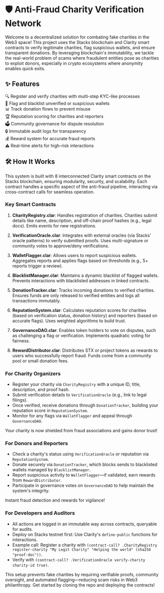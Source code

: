 # 🛡️ Anti-Fraud Charity Verification Network

Welcome to a decentralized solution for combating fake charities in the Web3 space! This project uses the Stacks blockchain and Clarity smart contracts to verify legitimate charities, flag suspicious wallets, and ensure transparent donations. By leveraging blockchain's immutability, we tackle the real-world problem of scams where fraudulent entities pose as charities to exploit donors, especially in crypto ecosystems where anonymity enables quick exits.

## ✨ Features

🔍 Register and verify charities with multi-step KYC-like processes  
🚩 Flag and blacklist unverified or suspicious wallets  
📊 Track donation flows to prevent misuse  
🏆 Reputation scoring for charities and reporters  
🗳️ Community governance for dispute resolution  
🔒 Immutable audit logs for transparency  
💰 Reward system for accurate fraud reports  
⚠️ Real-time alerts for high-risk interactions  

## 🛠 How It Works

This system is built with 8 interconnected Clarity smart contracts on the Stacks blockchain, ensuring modularity, security, and scalability. Each contract handles a specific aspect of the anti-fraud pipeline, interacting via cross-contract calls for seamless operation.

### Key Smart Contracts

1. **CharityRegistry.clar**: Handles registration of charities. Charities submit details like name, description, and off-chain proof hashes (e.g., legal docs). Emits events for new registrations.
   
2. **VerificationOracle.clar**: Integrates with external oracles (via Stacks' oracle patterns) to verify submitted proofs. Uses multi-signature or community votes to approve/deny verifications.

3. **WalletFlagger.clar**: Allows users to report suspicious wallets. Aggregates reports and applies flags based on thresholds (e.g., 5+ reports trigger a review).

4. **BlacklistManager.clar**: Maintains a dynamic blacklist of flagged wallets. Prevents interactions with blacklisted addresses in linked contracts.

5. **DonationTracker.clar**: Tracks incoming donations to verified charities. Ensures funds are only released to verified entities and logs all transactions immutably.

6. **ReputationSystem.clar**: Calculates reputation scores for charities (based on verification status, donation history) and reporters (based on accurate flags). Uses weighted algorithms to build trust.

7. **GovernanceDAO.clar**: Enables token holders to vote on disputes, such as challenging a flag or verification. Implements quadratic voting for fairness.

8. **RewardDistributor.clar**: Distributes STX or project tokens as rewards to users who successfully report fraud. Funds come from a community pool or small donation fees.

### For Charity Organizers

- Register your charity via `CharityRegistry` with a unique ID, title, description, and proof hash.
- Submit verification details to `VerificationOracle` (e.g., link to legal filings).
- Once verified, receive donations through `DonationTracker`, building your reputation score in `ReputationSystem`.
- Monitor for any flags via `WalletFlagger` and appeal through `GovernanceDAO`.

Your charity is now shielded from fraud associations and gains donor trust!

### For Donors and Reporters

- Check a charity's status using `VerificationOracle` or reputation via `ReputationSystem`.
- Donate securely via `DonationTracker`, which blocks sends to blacklisted wallets managed by `BlacklistManager`.
- Report suspicious activity to `WalletFlagger`—if validated, earn rewards from `RewardDistributor`.
- Participate in governance votes on `GovernanceDAO` to help maintain the system's integrity.

Instant fraud detection and rewards for vigilance!

### For Developers and Auditors

- All actions are logged in an immutable way across contracts, queryable for audits.
- Deploy on Stacks testnet first: Use Clarity's `define-public` functions for interactions.
- Example call: Register a charity with `(contract-call? .CharityRegistry register-charity "My Legit Charity" "Helping the world" (sha256 "proof-doc"))`.
- Verify with `(contract-call? .VerificationOracle verify-charity charity-id true)`.

This setup prevents fake charities by requiring verifiable proofs, community oversight, and automated flagging—reducing scam risks in Web3 philanthropy. Get started by cloning the repo and deploying the contracts!